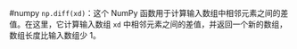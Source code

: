 #numpy 
`np.diff(xd)`：这个 NumPy 函数用于计算输入数组中相邻元素之间的差值。在这里，它计算输入数组 `xd` 中相邻元素之间的差值，并返回一个新的数组，数组长度比输入数组少 1。